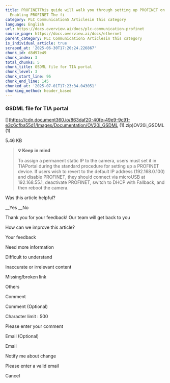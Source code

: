 ```yaml
---
title: PROFINETThis guide will walk you through setting up PROFINET on your OV20i.
  Enabling PROFINET The fi
category: PLC Communication5 Articlesin this category
language: English
url: https://docs.overview.ai/docs/plc-communication-profinet
source_page: https://docs.overview.ai/docs/ethernet
parent_category: PLC Communication5 Articlesin this category
is_individual_article: true
scraped_at: '2025-06-30T17:20:24.226867'
chunk_id: d8d97e49
chunk_index: 3
total_chunks: 5
chunk_title: GSDML file for TIA portal
chunk_level: 3
chunk_start_line: 96
chunk_end_line: 145
chunked_at: '2025-07-01T17:23:34.043051'
chunking_method: header_based
---
```


### GSDML file for TIA portal

[](https://cdn.document360.io/863daf20-40fe-49e9-9c91-e3c6cfba55d1/Images/Documentation/OV20i_GSDML \(1\).zip)OV20i\_GSDML \(1\)

5.46 KB

> **💡 Keep in mind**
> 
> To assign a permanent static IP to the camera, users must set it in TIAPortal during the standard procedure for setting up a PROFINET device. If users wish to revert to the default IP address \(192.168.0.100\) and disable PROFINET, they should connect via microUSB at 192.168.55.1, deactivate PROFINET, switch to DHCP with Fallback, and then reboot the camera.

Was this article helpful?

__Yes __No

Thank you for your feedback\! Our team will get back to you

How can we improve this article?

Your feedback

Need more information

Difficult to understand

Inaccurate or irrelevant content

Missing/broken link

Others

Comment

Comment \(Optional\)

Character limit : 500

Please enter your comment

Email \(Optional\)

Email

Notify me about change  


Please enter a valid email

Cancel

